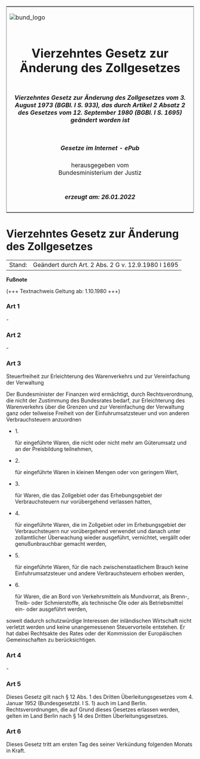 <span id="DECKBLATT.html"></span>

<table border="0" frame="border" width="100%">

<tr valign="top">

<td align="left">

![bund\_logo](BfJ_2021_Web_de_de.gif)

</td>

<td align="right">

 

</td>

</tr>

<tr align="center" valign="middle">

<td colspan="2">

# Vierzehntes Gesetz zur Änderung des Zollgesetzes

</td>

</tr>

<tr align="center" valign="middle">

<td colspan="2">

##### Vierzehntes Gesetz zur Änderung des Zollgesetzes vom 3. August 1973 (BGBl. I S. 933), das durch Artikel 2 Absatz 2 des Gesetzes vom 12. September 1980 (BGBl. I S. 1695) geändert worden ist

</td>

</tr>

<tr align="center" valign="middle">

<td colspan="2">

  
  

##### Gesetze im Internet - ePub  
  
herausgegeben vom  
Bundesministerium der Justiz

</td>

</tr>

<tr align="center" valign="bottom">

<td colspan="2">

  
  

##### erzeugt am: 26.01.2022

</td>

</tr>

</table>

<span id="BJNR009330973.html"></span>

# Vierzehntes Gesetz zur Änderung des Zollgesetzes

<div>

<div class="jnhtml">

|        |                                                    |
| ------ | -------------------------------------------------- |
| Stand: | Geändert durch Art. 2 Abs. 2 G v. 12.9.1980 I 1695 |

</div>

</div>

<div>

  
**Fußnote**

<div class="jnhtml">

<div>

<div class="jurAbsatz">

(+++ Textnachweis Geltung ab: 1.10.1980 +++)

</div>

</div>

</div>

</div>

<span id="BJNR009330973BJNE000100314.html"></span>

### Art 1  

<div>

<div class="jnhtml">

<div>

<div class="jurAbsatz">

\-

</div>

</div>

</div>

</div>

<span id="BJNR009330973BJNE000200314.html"></span>

### Art 2  

<div>

<div class="jnhtml">

<div>

<div class="jurAbsatz">

\-

</div>

</div>

</div>

</div>

<span id="BJNR009330973BJNE000300314.html"></span>

### Art 3  
Steuerfreiheit zur Erleichterung des Warenverkehrs und zur Vereinfachung der Verwaltung

<div>

<div class="jnhtml">

<div>

<div class="jurAbsatz">

Der Bundesminister der Finanzen wird ermächtigt, durch Rechtsverordnung,
die nicht der Zustimmung des Bundesrates bedarf, zur Erleichterung des
Warenverkehrs über die Grenzen und zur Vereinfachung der Verwaltung ganz
oder teilweise Freiheit von der Einfuhrumsatzsteuer und von anderen
Verbrauchsteuern anzuordnen

  - 1\.
    
    <div style="">
    
    für eingeführte Waren, die nicht oder nicht mehr am Güterumsatz und
    an der Preisbildung teilnehmen,
    
    </div>

  - 2\.
    
    <div style="">
    
    für eingeführte Waren in kleinen Mengen oder von geringem Wert,
    
    </div>

  - 3\.
    
    <div style="">
    
    für Waren, die das Zollgebiet oder das Erhebungsgebiet der
    Verbrauchsteuern nur vorübergehend verlassen hatten,
    
    </div>

  - 4\.
    
    <div style="">
    
    für eingeführte Waren, die im Zollgebiet oder im Erhebungsgebiet der
    Verbrauchsteuern nur vorübergehend verwendet und danach unter
    zollamtlicher Überwachung wieder ausgeführt, vernichtet, vergällt
    oder genußunbrauchbar gemacht werden,
    
    </div>

  - 5\.
    
    <div style="">
    
    für eingeführte Waren, für die nach zwischenstaatlichem Brauch keine
    Einfuhrumsatzsteuer und andere Verbrauchsteuern erhoben werden,
    
    </div>

  - 6\.
    
    <div style="">
    
    für Waren, die an Bord von Verkehrsmitteln als Mundvorrat, als
    Brenn-, Treib- oder Schmierstoffe, als technische Öle oder als
    Betriebsmittel ein- oder ausgeführt werden,
    
    </div>

soweit dadurch schutzwürdige Interessen der inländischen Wirtschaft
nicht verletzt werden und keine unangemessenen Steuervorteile entstehen.
Er hat dabei Rechtsakte des Rates oder der Kommission der Europäischen
Gemeinschaften zu berücksichtigen.

</div>

</div>

</div>

</div>

<span id="BJNR009330973BJNE000400314.html"></span>

### Art 4  

<div>

<div class="jnhtml">

<div>

<div class="jurAbsatz">

\-

</div>

</div>

</div>

</div>

<span id="BJNR009330973BJNE000500314.html"></span>

### Art 5  

<div>

<div class="jnhtml">

<div>

<div class="jurAbsatz">

Dieses Gesetz gilt nach § 12 Abs. 1 des Dritten Überleitungsgesetzes vom
4. Januar 1952 (Bundesgesetzbl. I S. 1) auch im Land Berlin.
Rechtsverordnungen, die auf Grund dieses Gesetzes erlassen werden,
gelten im Land Berlin nach § 14 des Dritten Überleitungsgesetzes.

</div>

</div>

</div>

</div>

<span id="BJNR009330973BJNE000600314.html"></span>

### Art 6  

<div>

<div class="jnhtml">

<div>

<div class="jurAbsatz">

Dieses Gesetz tritt am ersten Tag des seiner Verkündung folgenden Monats
in Kraft.

</div>

</div>

</div>

</div>
